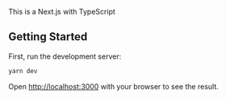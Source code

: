 This is a Next.js with TypeScript

## Getting Started

First, run the development server:

```bash
yarn dev
```

Open [http://localhost:3000](http://localhost:3000) with your browser to see the result.
